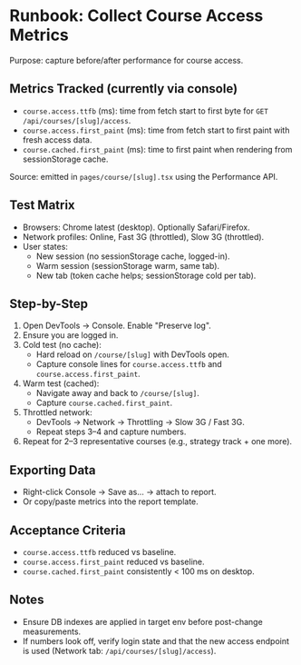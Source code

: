 # Runbook: Collect Course Access Metrics

Purpose: capture before/after performance for course access.

## Metrics Tracked (currently via console)

- `course.access.ttfb` (ms): time from fetch start to first byte for `GET /api/courses/[slug]/access`.
- `course.access.first_paint` (ms): time from fetch start to first paint with fresh access data.
- `course.cached.first_paint` (ms): time to first paint when rendering from sessionStorage cache.

Source: emitted in `pages/course/[slug].tsx` using the Performance API.

## Test Matrix

- Browsers: Chrome latest (desktop). Optionally Safari/Firefox.
- Network profiles: Online, Fast 3G (throttled), Slow 3G (throttled).
- User states:
  - New session (no sessionStorage cache, logged-in).
  - Warm session (sessionStorage warm, same tab).
  - New tab (token cache helps; sessionStorage cold per tab).

## Step-by-Step

1. Open DevTools → Console. Enable "Preserve log".
2. Ensure you are logged in.
3. Cold test (no cache):
   - Hard reload on `/course/[slug]` with DevTools open.
   - Capture console lines for `course.access.ttfb` and `course.access.first_paint`.
4. Warm test (cached):
   - Navigate away and back to `/course/[slug]`.
   - Capture `course.cached.first_paint`.
5. Throttled network:
   - DevTools → Network → Throttling → Slow 3G / Fast 3G.
   - Repeat steps 3–4 and capture numbers.
6. Repeat for 2–3 representative courses (e.g., strategy track + one more).

## Exporting Data

- Right-click Console → Save as... → attach to report.
- Or copy/paste metrics into the report template.

## Acceptance Criteria

- `course.access.ttfb` reduced vs baseline.
- `course.access.first_paint` reduced vs baseline.
- `course.cached.first_paint` consistently < 100 ms on desktop.

## Notes

- Ensure DB indexes are applied in target env before post-change measurements.
- If numbers look off, verify login state and that the new access endpoint is used (Network tab: `/api/courses/[slug]/access`).
